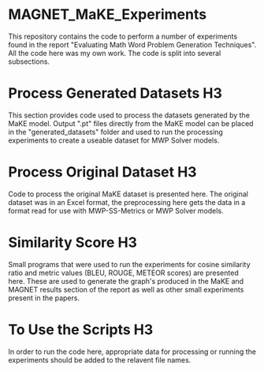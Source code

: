 # MAGNET_MaKE_Experiments

This repository contains the code to perform a number of experiments found in the report "Evaluating Math Word Problem Generation Techniques". All the code here was my own work. The code is split into several subsections.

# Process Generated Datasets H3

This section provides code used to process the datasets generated by the MaKE model. Output ".pt" files directly from the MaKE model can be placed in the "generated_datasets" folder and used to run the processing experiments to create a useable dataset for MWP Solver models.

# Process Original Dataset H3

Code to process the original MaKE dataset is presented here. The original dataset was in an Excel format, the preprocessing here gets the data in a format read for use with MWP-SS-Metrics or MWP Solver models.

# Similarity Score H3

Small programs that were used to run the experiments for cosine similarity ratio and metric values (BLEU, ROUGE, METEOR scores) are presented here. These are used to generate the graph's produced in the MaKE and MAGNET results section of the report as well as other small experiments present in the papers.

# To Use the Scripts H3

In order to run the code here, appropriate data for processing or running the experiments should be added to the relavent file names.

